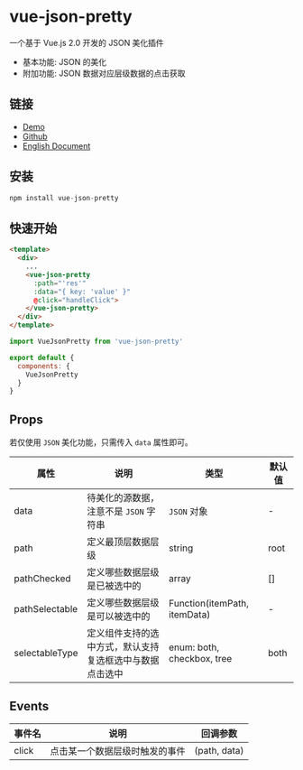 # vue-json-pretty

一个基于 Vue.js 2.0 开发的 JSON 美化插件

- 基本功能: JSON 的美化
- 附加功能: JSON 数据对应层级数据的点击获取

## 链接

- [Demo](https://leezng.github.io/vue-json-pretty)
- [Github](https://github.com/leezng/vue-json-pretty)
- [English Document](./README.md)

## 安装

```js
npm install vue-json-pretty
```

## 快速开始

```html
<template>
  <div>
    ...
    <vue-json-pretty
      :path="'res'"
      :data="{ key: 'value' }"
      @click="handleClick">
    </vue-json-pretty>
  </div>
</template>
```

```js
import VueJsonPretty from 'vue-json-pretty'

export default {
  components: {
    VueJsonPretty
  }
}
```

## Props

若仅使用 `JSON` 美化功能，只需传入 `data` 属性即可。

| 属性 | 说明 | 类型 | 默认值 |
|-------- |-------- |-------- | -------- |
| data | 待美化的源数据，注意不是 `JSON` 字符串 | `JSON` 对象 | - |
| path | 定义最顶层数据层级 | string | root |
| pathChecked | 定义哪些数据层级是已被选中的 | array | [] |
| pathSelectable | 定义哪些数据层级是可以被选中的 | Function(itemPath, itemData) | - |
| selectableType | 定义组件支持的选中方式，默认支持复选框选中与数据点击选中 | enum: both, checkbox, tree | both |

## Events

| 事件名 | 说明 | 回调参数 |
|---------- |-------- |---------- |
| click  | 点击某一个数据层级时触发的事件 | (path, data) |

